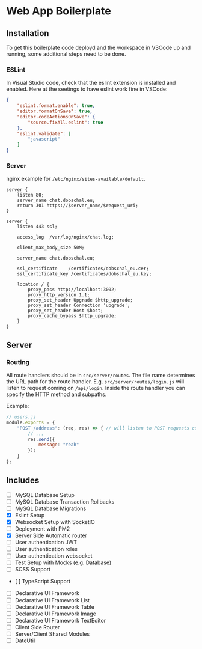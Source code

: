 # Web App Boilerplate

## Installation

To get this boilerplate code deployd and the workspace in VSCode up and running, some additional steps need to be done.

### ESLint

In Visual Studio code, check that the eslint extension is installed and enabled.
Here at the seetings to have eslint work fine in VSCode:
```json
{
    "eslint.format.enable": true,
    "editor.formatOnSave": true,
    "editor.codeActionsOnSave": {
        "source.fixAll.eslint": true
    },
    "eslint.validate": [
        "javascript"
    ]
}
```

### Server

nginx example for `/etc/nginx/sites-available/default`.
```
server {
	listen 80;
    server_name chat.dobschal.eu;
	return 301 https://$server_name/$request_uri;
}

server {
    listen 443 ssl;

    access_log  /var/log/nginx/chat.log;

    client_max_body_size 50M;
 
    server_name chat.dobschal.eu;
 
    ssl_certificate    /certificates/dobschal_eu.cer;
    ssl_certificate_key /certificates/dobschal_eu.key;
 
    location / { 
        proxy_pass http://localhost:3002;
        proxy_http_version 1.1;
        proxy_set_header Upgrade $http_upgrade;
        proxy_set_header Connection 'upgrade';
        proxy_set_header Host $host;
        proxy_cache_bypass $http_upgrade;
    }
}
```

## Server

### Routing

All route handlers should be in `src/server/routes`. The file name determines the URL path for the route handler.
E.g. `src/server/routes/login.js` will listen to request coming on `/api/login`. 
Inside the route handler you can specify the HTTP method and subpaths. 

Example:
```javascript
// users.js
module.exports = {
    "POST /address": (req, res) => { // will listen to POST requests coming on "/api/users/address"
        // ...
        res.send({
            message: "Yeah"
        });
    }
};
```

## Includes

 - [ ] MySQL Database Setup
 - [ ] MySQL Database Transaction Rollbacks
 - [ ] MySQL Database Migrations
 - [x] Eslint Setup
 - [x] Websocket Setup with SocketIO
 - [ ] Deployment with PM2
 - [x] Server Side Automatic router
 - [ ] User authentication JWT
 - [ ] User authentication roles
 - [ ] User authentication websocket
 - [ ] Test Setup with Mocks (e.g. Database)
 - [ ] SCSS Support
 - [ ] TypeScript Support
 - [ ] Declarative UI Framework
 - [ ] Declarative UI Framework List
 - [ ] Declarative UI Framework Table
 - [ ] Declarative UI Framework Image
 - [ ] Declarative UI Framework TextEditor
 - [ ] Client Side Router
 - [ ] Server/Client Shared Modules
 - [ ] DateUtil